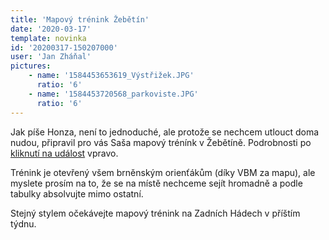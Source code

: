 ```yaml
---
title: 'Mapový trénink Žebětín'
date: '2020-03-17'
template: novinka
id: '20200317-150207000'
user: 'Jan Zháňal'
pictures:
    - name: '1584453653619_Výstřižek.JPG'
      ratio: '6'
    - name: '1584453720568_parkoviste.JPG'
      ratio: '6'
---
```

Jak píše Honza, není to jednoduché, ale protože se nechcem utlouct doma nudou, připravil pro vás Saša mapový trénínk v Žebětíně. Podrobnosti po [kliknutí na událost](https://zabiny.club/data/events/2020/20200321-87f88d65) vpravo.

Trénink je otevřený všem brněnským orienťákům (díky VBM za mapu), ale myslete prosím na to, že se na místě nechceme sejít hromadně a podle tabulky absolvujte mimo ostatní.

Stejný stylem očekávejte mapový trénink na Zadních Hádech v příštím týdnu.
